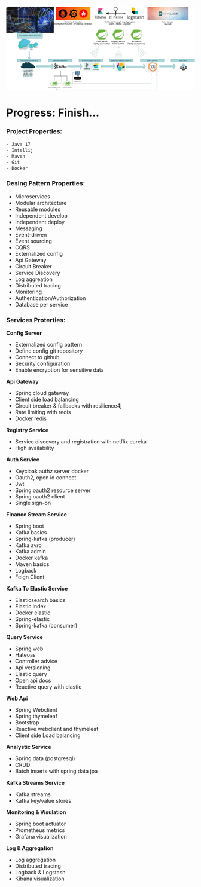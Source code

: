 

<p align="center">
<img src="img/diagram.jpg" alt="ci" width="1000" class="center"/>
</p>

# Progress: Finish...

### Project Properties:

    - Java 17
    - Intellij
    - Maven
    - Git
    - Docker

### Desing Pattern Properties:

- Microservices
- Modular architecture
- Reusable modules
- Independent develop
- Independent deploy 
- Messaging 
- Event-driven
- Event sourcing
- CQRS
- Externalized config
- Api Gateway
- Circuit Breaker
- Service Discovery
- Log aggreation
- Distributed tracing
- Monitoring
- Authentication/Authorization
- Database per service


### Services Proterties:

**Config Server**

- Externalized config pattern
- Define config git repository
- Connect to github
- Security configuration
- Enable encryption for sensitive data

**Api Gateway**

- Spring cloud gateway
- Client side load balancing
- Circuit breaker & fallbacks with resilience4j
- Rate limiting with redis
- Docker redis

**Registry Service**
- Service discovery and registration with netflix eureka
- High availability

**Auth Service**
- Keycloak authz server docker
- Oauth2, open id connect
- Jwt
- Spring oauth2 resource server
- Spring oauth2 client
- Single sign-on

**Finance Stream Service**

- Spring boot
- Kafka basics
- Spring-kafka (producer)
- Kafka avro
- Kafka admin
- Docker kafka
- Maven basics 
- Logback
- Feign Client

**Kafka To Elastic Service**
- Elasticsearch basics
- Elastic index
- Docker elastic
- Spring-elastic
- Spring-kafka (consumer)

**Query Service**
- Spring web
- Hateoas
- Controller advice
- Api versioning 
- Elastic query
- Open api docs
- Reactive query with elastic

**Web Api**
- Spring Webclient
- Spring thymeleaf
- Bootstrap
- Reactive webclient and thymeleaf
- Client side Load balancing

**Analystic Service**
- Spring data (postgresql)
- CRUD
- Batch inserts with spring data jpa

**Kafka Streams Service**
- Kafka streams
- Kafka key/value stores

**Monitoring & Visulation**
- Spring boot actuator
- Prometheus metrics
- Grafana visualization

**Log & Aggregation**
- Log aggregation
- Distributed tracing 
- Logback & Logstash
- Kibana visualization










